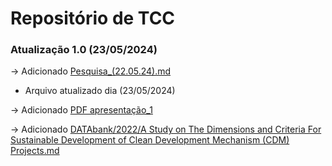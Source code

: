 # Repositório de TCC
### Atualização 1.0 (23/05/2024)
-> Adicionado [Pesquisa_(22.05.24).md](https://github.com/AntonioN-pro/TCC/blob/main/DATAbank/Pesquisa_(22.05.24).md)
* Arquivo atualizado dia (23/05/2024)
 
-> Adicionado [PDF apresentação_1](https://github.com/AntonioN-pro/TCC/blob/main/DATAbank/Arquivos/Pdf_intro_apresent/Apresentação%20de%20Introdução%20do%20assunto.pdf)

-> Adicionado [DATAbank/2022/A Study on The Dimensions and Criteria For Sustainable Development of Clean Development Mechanism (CDM) Projects.md](https://github.com/AntonioN-pro/TCC/blob/main/DATAbank/2022/A%20Study%20on%20The%20Dimensions%20and%20Criteria%20For%20Sustainable%20Development%20of%20Clean%20Development%20Mechanism%20(CDM)%20Projects.md)
